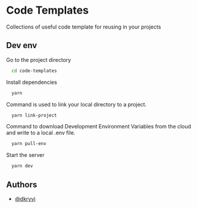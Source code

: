 # Code Templates

Collections of useful code template for reusing in your projects

## Dev env

Go to the project directory

```bash
  cd code-templates
```

Install dependencies

```bash
  yarn
```

Command is used to link your local directory to a project.

```bash
  yarn link-project
```

Command to download Development Environment Variables from the cloud and write
to a local .env file.

```bash
  yarn pull-env
```

Start the server

```bash
  yarn dev
```

## Authors

- [@dkryvi](https://github.com/dkryvi)
